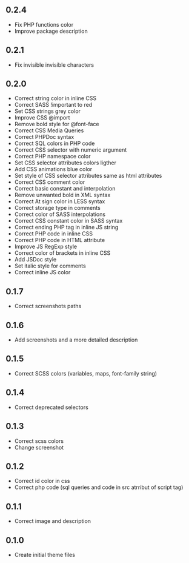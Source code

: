 ## 0.2.4
* Fix PHP functions color
* Improve package description

## 0.2.1
* Fix invisible invisible characters

## 0.2.0
* Correct string color in inline CSS
* Correct SASS !important to red
* Set CSS strings grey color
* Improve CSS @import
* Remove bold style for @font-face
* Correct CSS Media Queries
* Correct PHPDoc syntax
* Correct SQL colors in PHP code
* Correct CSS selector with numeric argument
* Correct PHP namespace color
* Set CSS selector attributes colors ligther
* Add CSS animations blue color
* Set style of CSS selector attributes same as html attributes
* Correct CSS comment color
* Correct basic constant and interpolation
* Remove unwanted bold in XML syntax
* Correct At sign color in LESS syntax
* Correct storage type in comments
* Correct color of SASS interpolations
* Correct CSS constant color in SASS syntax
* Correct ending PHP tag in inline JS string
* Correct PHP code in inline CSS
* Correct PHP code in HTML attribute
* Improve JS RegExp style
* Correct color of brackets in inline CSS
* Add JSDoc style
* Set italic style for comments
* Correct inline JS color

## 0.1.7
* Correct screenshots paths

## 0.1.6
* Add screenshots and a more detailed description

## 0.1.5
* Correct SCSS colors (variables, maps, font-family string)

## 0.1.4
* Correct deprecated selectors

## 0.1.3
* Correct scss colors
* Change screenshot

## 0.1.2
* Correct id color in css
* Correct php code (sql queries and code in src atrribut of script tag)

## 0.1.1
* Correct image and description

## 0.1.0
* Create initial theme files
